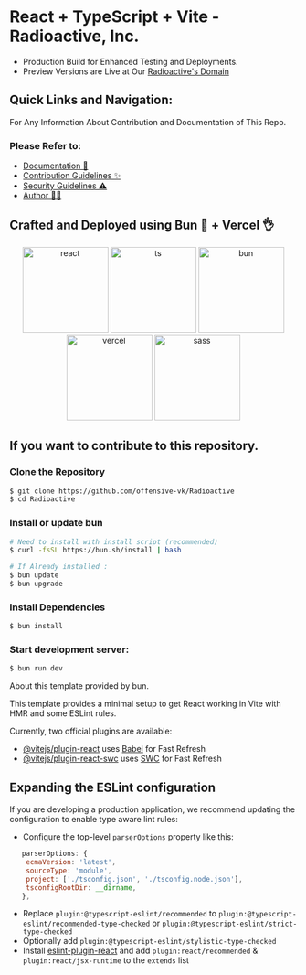 # React + TypeScript + Vite - Radioactive, Inc.
* Production Build for Enhanced Testing and Deployments.
* Preview Versions are Live at Our [Radioactive's Domain](https://radioactive-drab.vercel.app/)

## Quick Links and Navigation:

For Any Information About Contribution and Documentation of This Repo.

### Please Refer to: 

- [Documentation 📖](https://github.com/offensive-vk/Radioactive/blob/master/README.md) <br>
- [Contribution Guidelines ✨](https://github.com/offensive-vk/Radioactive/blob/master/.github/CONTRIBUTING.md)
- [Security Guidelines ⚠️](https://github.com/offensive-vk/Radioactive/blob/master/.github/SECURITY.md)
- [Author 🧑‍💻](https://github.com/offensive-vk/)

## Crafted and Deployed using Bun 🙌 + Vercel 👌

<p align="center">
  <a href="https://reactjs.dev"><img src="https://cdn.jsdelivr.net/gh/offensive-vk/Icons@master/react/react-original.svg" height=150 width=150 alt="react" /></a>
  <a href="https://typescriptlang.org"><img src="https://cdn.jsdelivr.net/gh/offensive-vk/Icons@master/typescript/typescript-plain.svg" height=150 width=150 alt="ts" /></a>
  <a href="https://bun.sh"><img src="https://cdn.jsdelivr.net/gh/offensive-vk/Icons@master/bun/bun-original.svg" alt="bun" height=150 width=150 /></a>
  <a href="https://vercel.com"><img src="https://cdn.jsdelivr.net/gh/offensive-vk/Icons@master/vercel/vercel-original-wordmark.svg" height="150" width="150" alt="vercel" /></a>
  <a href="https://sass-lang.org"><img src="https://cdn.jsdelivr.net/gh/offensive-vk/Icons@master/sass/sass-original.svg" height=150 width=150 alt="sass" /></a>
</p>

## If you want to contribute to this repository. 
### Clone the Repository
```bash
$ git clone https://github.com/offensive-vk/Radioactive
$ cd Radioactive
```

### Install or update bun
```bash 
# Need to install with install script (recommended)
$ curl -fsSL https://bun.sh/install | bash
```
```bash
# If Already installed : 
$ bun update
$ bun upgrade
```

### Install Dependencies
```bash
$ bun install
```
### Start development server: 
```bash
$ bun run dev
```

About this template provided by bun.

This template provides a minimal setup to get React working in Vite with HMR and some ESLint rules.

Currently, two official plugins are available:

- [@vitejs/plugin-react](https://github.com/vitejs/vite-plugin-react/blob/main/packages/plugin-react/README.md) uses [Babel](https://babeljs.io/) for Fast Refresh
- [@vitejs/plugin-react-swc](https://github.com/vitejs/vite-plugin-react-swc) uses [SWC](https://swc.rs/) for Fast Refresh

## Expanding the ESLint configuration

If you are developing a production application, we recommend updating the configuration to enable type aware lint rules:

- Configure the top-level `parserOptions` property like this:

```js
   parserOptions: {
    ecmaVersion: 'latest',
    sourceType: 'module',
    project: ['./tsconfig.json', './tsconfig.node.json'],
    tsconfigRootDir: __dirname,
   },
```

- Replace `plugin:@typescript-eslint/recommended` to `plugin:@typescript-eslint/recommended-type-checked` or `plugin:@typescript-eslint/strict-type-checked`
- Optionally add `plugin:@typescript-eslint/stylistic-type-checked`
- Install [eslint-plugin-react](https://github.com/jsx-eslint/eslint-plugin-react) and add `plugin:react/recommended` & `plugin:react/jsx-runtime` to the `extends` list
